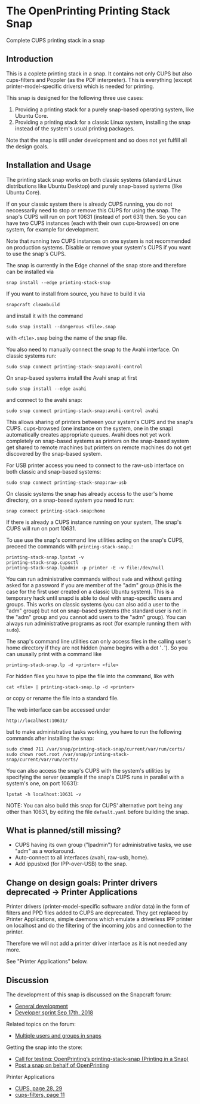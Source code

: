 # The OpenPrinting Printing Stack Snap

Complete CUPS printing stack in a snap

## Introduction

This is a coplete printing stack in a snap. It contains not only CUPS but also cups-filters and Poppler (as the PDF interpreter). This is
everything (except printer-model-specific drivers) which is needed for printing.

This snap is designed for the following three use cases:

1. Providing a printing stack for a purely snap-based operating system, like Ubuntu Core.
2. Providing a printing stack for a classic Linux system, installing the snap instead of the system's usual printing packages.

Note that the snap is still under development and so does not yet fulfill all the design goals.

## Installation and Usage

The printing stack snap works on both classic systems (standard Linux distributions like Ubuntu Desktop) and purely snap-based systems (like Ubuntu Core).

If on your classic system there is already CUPS running, you do not neccessarily need to stop or remove this CUPS for using the snap. The snap's CUPS will run on port 10631 (instead of port 631) then. So you can have two CUPS instances (each with their own cups-browsed) on one system, for example for development.

Note that running two CUPS instances on one system is not recommended on production systems. Disable or remove your system's CUPS if you want to use the snap's CUPS.

The snap is currently in the Edge channel of the snap store and therefore can be installed via

```
snap install --edge printing-stack-snap
```

If you want to install from source, you have to build it via

```
snapcraft cleanbuild
```

and install it with the command

```
sudo snap install --dangerous <file>.snap
```

with `<file>.snap` being the name of the snap file.

You also need to manually connect the snap to the Avahi interface. On classic systems run:
```
sudo snap connect printing-stack-snap:avahi-control
```
On snap-based systems install the Avahi snap at first
```
sudo snap install --edge avahi
```
and connect to the avahi snap:
```
sudo snap connect printing-stack-snap:avahi-control avahi
```
This allows sharing of printers between your system's CUPS and the snap's CUPS. cups-browsed (one instance on the system, one in the snap) automatically creates appropriate queues. Avahi does not yet work completely on snap-based systems as printers on the snap-based system get shared to remote machines but printers on remote machines do not get discovered by the snap-based system.

For USB printer access you need to connect to the raw-usb interface on both classic and snap-based systems:
```
sudo snap connect printing-stack-snap:raw-usb
```

On classic systems the snap has already access to the user's home directory, on a snap-based system you need to run:
```
snap connect printing-stack-snap:home
```

If there is already a CUPS instance running on your system, The snap's CUPS will run on port 10631.

To use use the snap's command line utilities acting on the snap's CUPS, preceed the commands with `printing-stack-snap.`:
```
printing-stack-snap.lpstat -v
printing-stack-snap.cupsctl
printing-stack-snap.lpadmin -p printer -E -v file:/dev/null
```
You can run administrative commands without `sudo` and without getting asked for a password if you are member of the "adm" group (this is the case for the first user created on a classic Ubuntu system). This is a temporary hack until snapd is able to deal with snap-specific users and groups. This works on classic systems (you can also add a user to the "adm" group) but not on snap-based systems (the standard user is not in the "adm" group and you cannot add users to the "adm" group). You can always run administrative programs as root (for example running them with `sudo`).

The snap's command line utilities can only access files in the calling user's home directory if they are not hidden (name begins with a dot '`.`'). So you can ususally print with a command like
```
printing-stack-snap.lp -d <printer> <file>
```
For hidden files you have to pipe the file into the command, like with
```
cat <file> | printing-stack-snap.lp -d <printer>
```
or copy or rename the file into a standard file.

The web interface can be accessed under
```
http://localhost:10631/
```
but to make administrative tasks working, you have to run the following commands after installing the snap:
```
sudo chmod 711 /var/snap/printing-stack-snap/current/var/run/certs/
sudo chown root.root /var/snap/printing-stack-snap/current/var/run/certs/
```

You can also access the snap's CUPS with the system's utilities by specifying the server (example if the snap's CUPS runs in parallel with a system's one, on port 10631):
```
lpstat -h localhost:10631 -v
```
NOTE: You can also build this snap for CUPS' alternative port being any other than 10631, by editing the file `default.yaml` before building the snap.


## What is planned/still missing?

* CUPS having its own group ("lpadmin") for administrative tasks, we use "adm" as a workaround.
* Auto-connect to all interfaces (avahi, raw-usb, home).
* Add ippusbxd (for IPP-over-USB) to the snap.


## Change on design goals: Printer drivers deprecated -> Printer Applications

Printer drivers (printer-model-specific software and/or data) in the form of filters and PPD files added to CUPS are deprecated. They get replaced by Printer Applications, simple daemons which emulate a driverless IPP printer on localhost and do the filtering of the incoming jobs and connection to the printer.

Therefore we will not add a printer driver interface as it is not needed any more.

See "Printer Applications" below.


## Discussion

The development of this snap is discussed on the Snapcraft forum:

* [General development](https://forum.snapcraft.io/t/snapping-cups-printing-stack-avahi-support-system-users-groups/1502)
* [Developer sprint Sep 17th, 2018](https://forum.snapcraft.io/t/developer-sprint-sep-17th-2018/7336)

Related topics on the forum:

* [Multiple users and groups in snaps](https://forum.snapcraft.io/t/multiple-users-and-groups-in-snaps/1461)

Getting the snap into the store:

* [Call for testing: OpenPrinting’s printing-stack-snap (Printing in a Snap)](https://forum.snapcraft.io/t/call-for-testing-openprintings-printing-stack-snap-printing-in-a-snap/4406)
* [Post a snap on behalf of OpenPrinting](https://forum.snapcraft.io/t/post-a-snap-on-behalf-of-openprinting/3757/1)

Printer Applications

* [CUPS, page 28, 29](https://ftp.pwg.org/pub/pwg/liaison/openprinting/presentations/cups-plenary-may-18.pdf)
* [cups-filters, page 11](https://ftp.pwg.org/pub/pwg/liaison/openprinting/presentations/cups-filters-ippusbxd-2018.pdf)
